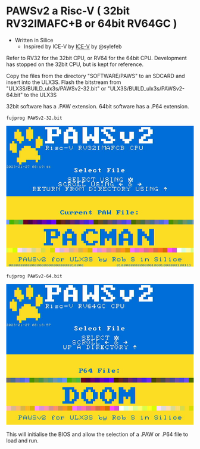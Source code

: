 # PAWSv2 a Risc-V ( 32bit RV32IMAFC+B or 64bit RV64GC )

* Written in Silice
    * Inspired by ICE-V by [ICE-V](https://github.com/sylefeb/Silice/tree/master/projects/ice-v) by @sylefeb

Refer to RV32 for the 32bit CPU, or RV64 for the 64bit CPU. Development has stopped on the 32bit CPU, but is kept for reference.

Copy the files from the directory "SOFTWARE/PAWS" to an SDCARD and insert into the ULX3S. Flash the bitstream from "ULX3S/BUILD_ulx3s/PAWSv2-32.bit" or "ULX3S/BUILD_ulx3s/PAWSv2-64.bit" to the ULX3S

32bit software has a .PAW extension. 64bit software has a .P64 extension.

```
fujprog PAWSv2-32.bit
```

![BIOS 32 BIT](Reference/Graphics/BIOS-32.jpg)

```
fujprog PAWSv2-64.bit
```

![BIOS 64 BIT](Reference/Graphics/BIOS-64.jpg)

This will initialise the BIOS and allow the selection of a .PAW or .P64 file to load and run.
